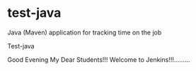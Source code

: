 # test-java
Java (Maven) application for tracking time on the job

Test-java

Good Evening My Dear Students!!! Welcome to Jenkins!!!.........
